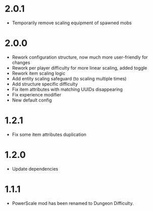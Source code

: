 # 2.0.1
- Temporarily remove scaling equipment of spawned mobs 

# 2.0.0
- Rework configuration structure, now much more user-friendly for changes
- Rework per player difficulty for more linear scaling, added toggle
- Rework item scaling logic
- Add entity scaling safeguard (to scaling multiple times)
- Add structure specific difficulty
- Fix item attributes with matching UUIDs disappearing
- Fix experience modifier
- New default config

# 1.2.1
- Fix some item attributes duplication

# 1.2.0
- Update dependencies

# 1.1.1
- PowerScale mod has been renamed to Dungeon Difficulty.
